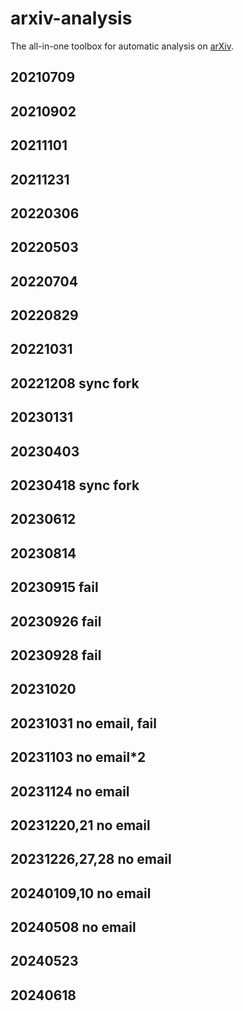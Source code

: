 # arxiv-analysis

The all-in-one toolbox for automatic analysis on [arXiv](https://arxiv.org).
## 20210709
## 20210902
## 20211101
## 20211231
## 20220306
## 20220503
## 20220704
## 20220829
## 20221031
## 20221208 sync fork
## 20230131
## 20230403
## 20230418 sync fork
## 20230612
## 20230814
## 20230915 fail
## 20230926 fail
## 20230928 fail
## 20231020
## 20231031 no email, fail
## 20231103 no email*2
## 20231124 no email
## 20231220,21 no email
## 20231226,27,28 no email
## 20240109,10 no email
## 20240508 no email
## 20240523
## 20240618
